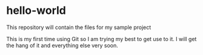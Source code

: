 # hello-world
This repository will contain the files for my sample project

This is my first time using Git so I am trying my best to get use to it. I will get the hang of it and everything else very soon.
